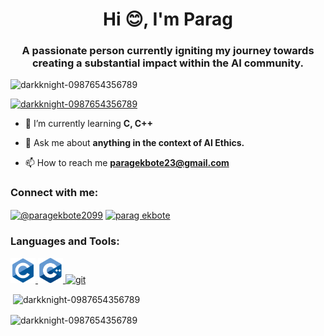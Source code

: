 <h1 align="center">Hi 😊, I'm Parag</h1>
<h3 align="center">A passionate person currently igniting my journey towards creating a substantial impact within the AI community.</h3>

<p align="left"> <img src="https://komarev.com/ghpvc/?username=darkknight-0987654356789&label=Profile%20views&color=0e75b6&style=flat" alt="darkknight-0987654356789" /> </p>

<p align="left"> <a href="https://github.com/ryo-ma/github-profile-trophy"><img src="https://github-profile-trophy.vercel.app/?username=darkknight-0987654356789" alt="darkknight-0987654356789" /></a> </p>

- 🌱 I’m currently learning **C, C++**

- 💬 Ask me about **anything in the context of AI Ethics.**

- 📫 How to reach me **paragekbote23@gmail.com**

<h3 align="left">Connect with me:</h3>
<p align="left">
<a href="https://twitter.com/@paragekbote2099" target="blank"><img align="center" src="https://raw.githubusercontent.com/rahuldkjain/github-profile-readme-generator/master/src/images/icons/Social/twitter.svg" alt="@paragekbote2099" height="30" width="40" /></a>
<a href="https://linkedin.com/in/parag ekbote" target="blank"><img align="center" src="https://raw.githubusercontent.com/rahuldkjain/github-profile-readme-generator/master/src/images/icons/Social/linked-in-alt.svg" alt="parag ekbote" height="30" width="40" /></a>
</p>

<h3 align="left">Languages and Tools:</h3>
<p align="left"> <a href="https://www.cprogramming.com/" target="_blank" rel="noreferrer"> <img src="https://raw.githubusercontent.com/devicons/devicon/master/icons/c/c-original.svg" alt="c" width="40" height="40"/> </a> <a href="https://www.w3schools.com/cpp/" target="_blank" rel="noreferrer"> <img src="https://raw.githubusercontent.com/devicons/devicon/master/icons/cplusplus/cplusplus-original.svg" alt="cplusplus" width="40" height="40"/> </a> <a href="https://git-scm.com/" target="_blank" rel="noreferrer"> <img src="https://www.vectorlogo.zone/logos/git-scm/git-scm-icon.svg" alt="git" width="40" height="40"/> </a> </p>

<p>&nbsp;<img align="center" src="https://github-readme-stats.vercel.app/api?username=darkknight-0987654356789&show_icons=true&locale=en" alt="darkknight-0987654356789" /></p>

<p><img align="center" src="https://github-readme-streak-stats.herokuapp.com/?user=darkknight-0987654356789&" alt="darkknight-0987654356789" /></p>
